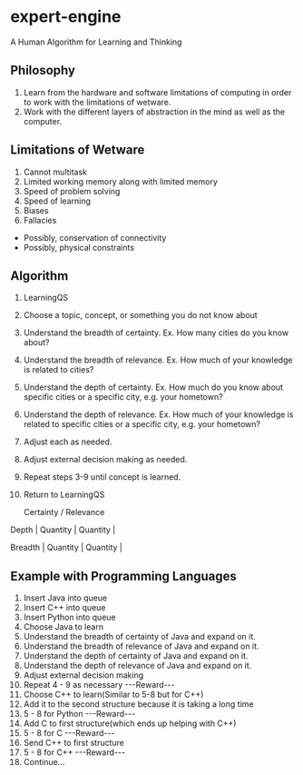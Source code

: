 # expert-engine
A Human Algorithm for Learning and Thinking

## Philosophy
 
1. Learn from the hardware and software limitations of computing in order to work with the limitations of wetware. 
2. Work with the different layers of abstraction in the mind as well as the computer.

## Limitations of Wetware
1. Cannot multitask
2. Limited working memory along with limited memory
3. Speed of problem solving
4. Speed of learning
5. Biases
6. Fallacies

* Possibly, conservation of connectivity
* Possibly, physical constraints

## Algorithm

1. LearningQS
2. Choose a topic, concept, or something you do not know about
3. Understand the breadth of certainty. Ex. How many cities do you know about?
4. Understand the breadth of relevance. Ex. How much of your knowledge is related to cities?
5. Understand the depth of certainty. Ex. How much do you know about specific cities or a specific city, e.g. your hometown?
6. Understand the depth of relevance. Ex. How much of your knowledge is related to specific cities or a specific city, e.g. your hometown?
7. Adjust each as needed.
8. Adjust external decision making as needed.
9. Repeat steps 3-9 until concept is learned.
10. Return to LearningQS

      Certainty     /    Relevance
      
Depth   |    Quantity   |    Quantity   |

Breadth  |    Quantity  |    Quantity   |


## Example with Programming Languages

1. Insert Java into queue
2. Insert C++ into queue
3. Insert Python into queue
4. Choose Java to learn
5. Understand the breadth of certainty of Java and expand on it.
6. Understand the breadth of relevance of Java and expand on it.
7. Understand the depth of certainty of Java and expand on it.
8. Understand the depth of relevance of Java and expand on it.
9. Adjust external decision making
10. Repeat 4 - 9 as necessary
---Reward---
11. Choose C++ to learn(Similar to 5-8 but for C++)
12. Add it to the second structure because it is taking a long time
13. 5 - 8 for Python
---Reward---
14. Add C to first structure(which ends up helping with C++)
15. 5 - 8 for C
---Reward---
16. Send C++ to first structure
17. 5 - 8 for C++
---Reward---
18. Continue...
